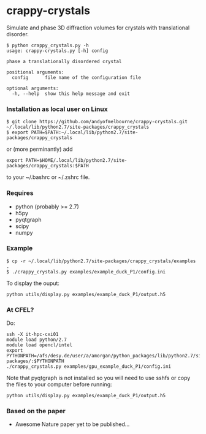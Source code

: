 # crappy-crystals
Simulate and phase 3D diffraction volumes for crystals with translational disorder.

```
$ python crappy_crystals.py -h
usage: crappy-crystals.py [-h] config

phase a translationally disordered crystal

positional arguments:
  config      file name of the configuration file

optional arguments:
  -h, --help  show this help message and exit
```

### Installation as local user on Linux
```
$ git clone https://github.com/andyofmelbourne/crappy-crystals.git ~/.local/lib/python2.7/site-packages/crappy_crystals
$ export PATH=$PATH:~/.local/lib/python2.7/site-packages/crappy_crystals
```

or (more perminantly) add

```
export PATH=$HOME/.local/lib/python2.7/site-packages/crappy_crystals:$PATH
```
to your ~/.bashrc or ~/.zshrc file.

### Requires
- python (probably >= 2.7)
- h5py 
- pyqtgraph
- scipy
- numpy


### Example
```
$ cp -r ~/.local/lib/python2.7/site-packages/crappy_crystals/examples .
$ ./crappy_crystals.py examples/example_duck_P1/config.ini
```

To display the ouput:
```
python utils/display.py examples/example_duck_P1/output.h5
```


### At CFEL?
Do:
```
ssh -X it-hpc-cxi01
module load python/2.7
module load opencl/intel
export PYTHONPATH=/afs/desy.de/user/a/amorgan/python_packages/lib/python2.7/site-packages/:$PYTHONPATH
./crappy_crystals.py examples/gpu_example_duck_P1/config.ini
```
Note that pyqtgraph is not installed so you will 
need to use sshfs or copy the files to your computer 
before running:
```
python utils/display.py examples/example_duck_P1/output.h5
```


### Based on the paper
- Awesome Nature paper yet to be published...
